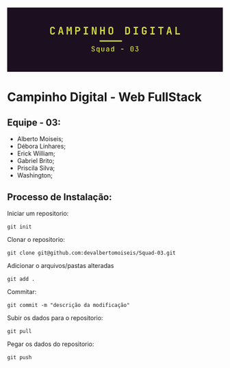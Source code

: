 ![Squad - 03](/imagens/squad-03.png)

# Campinho Digital - Web FullStack

## Equipe - 03:

- Alberto Moiseis;
- Débora Linhares;
- Erick William;
- Gabriel Brito;
- Priscila Silva;
- Washington;

## Processo de Instalação:

Iniciar um repositorio:
```
git init
```

Clonar o repositorio:
```
git clone git@github.com:devalbertomoiseis/Squad-03.git
```

Adicionar o arquivos/pastas alteradas
```
git add .
```

Commitar:
```
git commit -m "descrição da modificação"
```

Subir os dados para o repositorio: 
```
git pull
```

Pegar os dados do repositorio: 
```
git push
```



